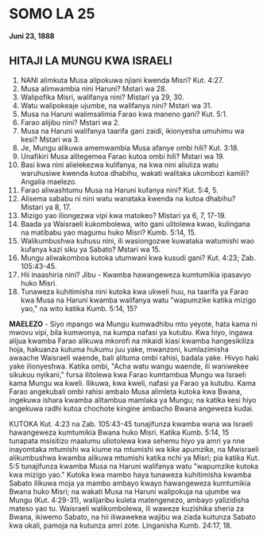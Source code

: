 # SOMO LA 25
**Juni 23, 1888**

## HITAJI LA MUNGU KWA ISRAELI

1. NANI alimkuta Musa alipokuwa njiani kwenda Misri? Kut. 4:27.
2. Musa alimwambia nini Haruni? Mstari wa 28.
3. Walipofika Misri, walifanya nini? Mistari ya 29, 30.
4. Watu walipokeaje ujumbe, na walifanya nini? Mstari wa 31.
5. Musa na Haruni walimsalimia Farao kwa maneno gani? Kut. 5:1.
6. Farao alijibu nini? Mstari wa 2.
7. Musa na Haruni walifanya taarifa gani zaidi, ikionyesha umuhimu wa kesi? Mstari wa 3.
8. Je, Mungu alikuwa amemwambia Musa afanye ombi hili? Kut. 3:18.
9. Unafikiri Musa alitegemea Farao kutoa ombi hili? Mstari wa 19.
10. Basi kwa nini alielekezwa kulifanya, na kwa nini aliuliza watu waruhusiwe kwenda kutoa dhabihu, wakati walitaka ukombozi kamili? Angalia maelezo.
11. Farao aliwashtumu Musa na Haruni kufanya nini? Kut. 5:4, 5.
12. Alisema sababu ni nini watu wanataka kwenda na kutoa dhabihu? Mistari ya 8, 17.
13. Mizigo yao iliongezwa vipi kwa matokeo? Mistari ya 6, 7, 17-19.
14. Baada ya Waisraeli kukombolewa, wito gani ulitolewa kwao, kulingana na matibabu yao magumu huko Misri? Kumb. 5:14, 15.
15. Walikumbushwa kuhusu nini, ili wasiongozwe kuwataka watumishi wao kufanya kazi siku ya Sabato? Mstari wa 15.
16. Mungu aliwakomboa kutoka utumwani kwa kusudi gani? Kut. 4:23; Zab. 105:43-45.
17. Hii inaashiria nini? Jibu - Kwamba hawangeweza kumtumikia ipasavyo huko Misri.
18. Tunaweza kuhitimisha nini kutoka kwa ukweli huu, na taarifa ya Farao kwa Musa na Haruni kwamba walifanya watu "wapumzike katika mizigo yao," na wito katika Kumb. 5:14, 15?

**MAELEZO** - Siyo mpango wa Mungu kumwadhibu mtu yeyote, hata kama ni mwovu vipi, bila kumwonya, na kumpa nafasi ya kutubu. Kwa hiyo, ingawa alijua kwamba Farao alikuwa mkorofi na mkaidi kiasi kwamba hangesikiliza hoja, hakuanza kutuma hukumu juu yake, mwanzoni, kumlazimisha awaache Waisraeli waende, bali alituma ombi rahisi, badala yake. Hivyo haki yake ilionyeshwa. Katika ombi, "Acha watu wangu waende, ili waniwekee sikukuu nyikani," fursa ilitolewa kwa Farao kumtambua Mungu wa Israeli kama Mungu wa kweli. Ilikuwa, kwa kweli, nafasi ya Farao ya kutubu. Kama Farao angekubali ombi rahisi ambalo Musa alimleta kutoka kwa Bwana, ingekuwa ishara kwamba alitambua mamlaka ya Mungu; na katika kesi hiyo angekuwa radhi kutoa chochote kingine ambacho Bwana angeweza kudai.

KUTOKA Kut. 4:23 na Zab. 105:43-45 tunajifunza kwamba wana wa Israeli hawangeweza kumtumikia Bwana huko Misri. Katika Kumb. 5:14, 15 tunapata msisitizo maalumu uliotolewa kwa sehemu hiyo ya amri ya nne inayomtaka mtumishi wa kiume na mtumishi wa kike apumzike, na Mwisraeli alikumbushwa kwamba alikuwa mtumishi katika nchi ya Misri; pia katika Kut. 5:5 tunajifunza kwamba Musa na Haruni walifanya watu "wapumzike kutoka kwa mizigo yao." Kutoka kwa mambo haya tunaweza kuhitimisha kwamba Sabato ilikuwa moja ya mambo ambayo kwayo hawangeweza kumtumikia Bwana huko Misri; na wakati Musa na Haruni walipokuja na ujumbe wa Mungu (Kut. 4:29-31), walijaribu kuleta matengenezo, ambayo yalizidisha mateso yao tu. Waisraeli walikombolewa, ili waweze kuzishika sheria za Bwana, ikiwemo Sabato, na hii iliwawekea wajibu wa ziada kuitunza Sabato kwa ukali, pamoja na kutunza amri zote. Linganisha Kumb. 24:17, 18.